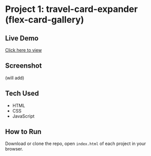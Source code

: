 # Project 1: travel-card-expander (flex-card-gallery)



## Live Demo
[Click here to view](https://your-netlify-link.com)

## Screenshot
(will add)

## Tech Used
- HTML
- CSS
- JavaScript

## How to Run
Download or clone the repo, open `index.html` of each project in your browser.
